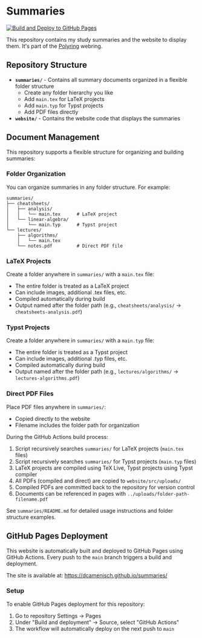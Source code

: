 # Summaries

[![Build and Deploy to GitHub Pages](https://github.com/dcamenisch/polyring-website/actions/workflows/node.js.yml/badge.svg)](https://github.com/dcamenisch/polyring-website/actions/workflows/node.js.yml)

This repository contains my study summaries and the website to display them. It's part of the [Polyring](https://polyring.ch) webring.

## Repository Structure

- **`summaries/`** - Contains all summary documents organized in a flexible folder structure
  - Create any folder hierarchy you like
  - Add `main.tex` for LaTeX projects
  - Add `main.typ` for Typst projects  
  - Add PDF files directly
- **`website/`** - Contains the website code that displays the summaries

## Document Management

This repository supports a flexible structure for organizing and building summaries:

### Folder Organization

You can organize summaries in any folder structure. For example:

```
summaries/
├── cheatsheets/
│   ├── analysis/
│   │   └── main.tex      # LaTeX project
│   └── linear-algebra/
│       └── main.typ      # Typst project
└── lectures/
    ├── algorithms/
    │   └── main.tex
    └── notes.pdf         # Direct PDF file
```

### LaTeX Projects

Create a folder anywhere in `summaries/` with a `main.tex` file:
- The entire folder is treated as a LaTeX project
- Can include images, additional .tex files, etc.
- Compiled automatically during build
- Output named after the folder path (e.g., `cheatsheets/analysis/` → `cheatsheets-analysis.pdf`)

### Typst Projects

Create a folder anywhere in `summaries/` with a `main.typ` file:
- The entire folder is treated as a Typst project
- Can include images, additional .typ files, etc.
- Compiled automatically during build
- Output named after the folder path (e.g., `lectures/algorithms/` → `lectures-algorithms.pdf`)

### Direct PDF Files

Place PDF files anywhere in `summaries/`:
- Copied directly to the website
- Filename includes the folder path for organization

During the GitHub Actions build process:
1. Script recursively searches `summaries/` for LaTeX projects (`main.tex` files)
2. Script recursively searches `summaries/` for Typst projects (`main.typ` files)
3. LaTeX projects are compiled using TeX Live, Typst projects using Typst compiler
4. All PDFs (compiled and direct) are copied to `website/src/uploads/`
5. Compiled PDFs are committed back to the repository for version control
6. Documents can be referenced in pages with `../uploads/folder-path-filename.pdf`

See `summaries/README.md` for detailed usage instructions and folder structure examples.

## GitHub Pages Deployment

This website is automatically built and deployed to GitHub Pages using GitHub Actions. Every push to the `main` branch triggers a build and deployment.

The site is available at: https://dcamenisch.github.io/summaries/

### Setup

To enable GitHub Pages deployment for this repository:

1. Go to repository Settings → Pages
2. Under "Build and deployment" → Source, select "GitHub Actions"
3. The workflow will automatically deploy on the next push to `main`
